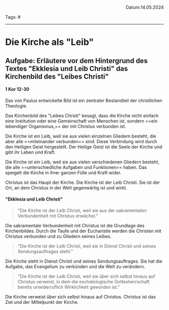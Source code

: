 <p align="right">Datum:14.05.2024</p>

Tags: #

---

# Die Kirche als "Leib"
## Aufgabe: Erläutere vor dem Hintergrund des Textes "Ekklesia und Leib Christi" das Kirchenbild des "Leibes Christi"

#### 1 Kor 12-30
Das von Paulus entwickelte Bild ist ein zentraler Bestandteil der christlichen Theologie. 

Das Kirchenbild des "Leibes Christi" besagt, dass die Kirche nicht einfach eine Institution oder eine Gemeinschaft von Menschen ist, sondern ==ein lebendiger Organismus,== der mit Christus verbunden ist. 

Die Kirche ist ein Leib, weil sie aus vielen einzelnen Gliedern besteht, die aber alle ==miteinander verbunden== sind. Diese Verbindung wird durch den Heiligen Geist hergestellt. Der Heilige Geist ist die Seele der Kirche und gibt ihr Leben und Kraft. 

Die Kirche ist ein Leib, weil sie aus vielen verschiedenen Gliedern besteht, die alle ==unterschiedliche Aufgaben und Funktionen== haben. Das speigelt die Kirche in ihrer ganzen Fülle und Kraft wider. 

Christus ist das Haupt der Kirche. Die Kirche ist der Leib Christi. Sie ist der Ort, an dem Christus in der Welt gegenwärtig ist und wirkt. 

#### "Ekklesia und Leib Christi"


>"Die Kirche ist der Leib Christi, weil sie aus der sakramentalen Verbundenheit mit Christus erwächst."

Die sakramentale Verbundenheit mit Christus ist die Grundlage des Kirchenbildes. Durch die Taufe und der Eucharistie werden die Christen mit Christus verbunden und zu Gliedern seines Leibes. 

>"Die Kirche ist der Leib Christi, weil sie in Dienst Christi und seines Sendungsauftrages steht."

Die Kirche steht in Dienst Christi und seines Sendungsauftrages. Sie hat die Aufgabe, das Evangelium zu verkünden und die Welt zu verändern. 

 >"Die Kirche ist der Leib Christi, weil sie über sich selbst hinaus auf Christus verweist, in dem die eschatologische Gottesherrschaft bereits unwiderruflich Wirklichkeit geworden ist."

Die Kirche verweist über sich selbst hinaus auf Christus. Christus ist das Ziel und der Mittelpunkt der Kirche. 

